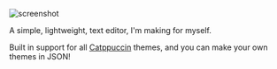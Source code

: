 ![screenshot](https://github.com/user-attachments/assets/eed7e9cb-d248-4973-9fa2-eb6e4886aaff)

A simple, lightweight, text editor, I'm making for myself.

Built in support for all [Catppuccin](https://catppuccin.com/) themes, and you can make your own themes in JSON!
